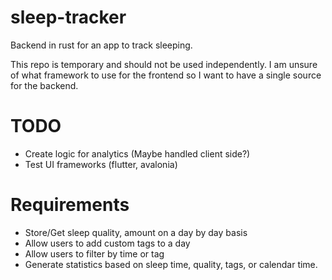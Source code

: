 # sleep-tracker

Backend in rust for an app to track sleeping.

This repo is temporary and should not be used independently. I am unsure of what framework to use for the frontend so I want to have a single source for the backend.

# TODO
  * Create logic for analytics (Maybe handled client side?)
  * Test UI frameworks (flutter, avalonia)
  
# Requirements
  * Store/Get sleep quality, amount on a day by day basis
  * Allow users to add custom tags to a day
  * Allow users to filter by time or tag
  * Generate statistics based on sleep time, quality, tags, or calendar time.
